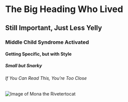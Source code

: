 # The Big Heading Who Lived
## Still Important, Just Less Yelly
### Middle Child Syndrome Activated
#### Getting Specific, but with Style
##### Small but Snarky
###### If You Can Read This, You’re Too Close

![Image of Mona the Rivetertocat](https://octodex.github.com/images/mona-the-rivetertocat.png)
